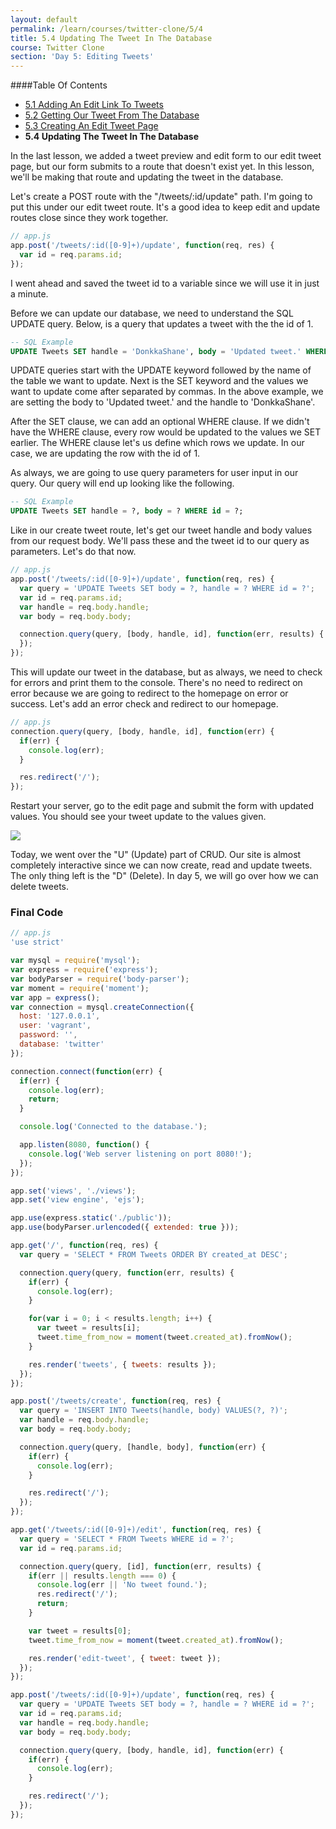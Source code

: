 ```yaml
---
layout: default
permalink: /learn/courses/twitter-clone/5/4
title: 5.4 Updating The Tweet In The Database
course: Twitter Clone
section: 'Day 5: Editing Tweets'
---
```


####Table Of Contents

- [5.1 Adding An Edit Link To Tweets](/learn/courses/twitter-clone/5/1)
- [5.2 Getting Our Tweet From The Database](/learn/courses/twitter-clone/5/2)
- [5.3 Creating An Edit Tweet Page](/learn/courses/twitter-clone/5/3)
- **5.4 Updating The Tweet In The Database**

In the last lesson, we added a tweet preview and edit form to our edit tweet page, but our form submits to a route that doesn't exist yet.  In this lesson, we'll be making that route and updating the tweet in the database.

Let's create a POST route with the "/tweets/:id/update" path.  I'm going to put this under our edit tweet route.  It's a good idea to keep edit and update routes close since they work together.

```javascript
// app.js
app.post('/tweets/:id([0-9]+)/update', function(req, res) {
  var id = req.params.id;
});
```

I went ahead and saved the tweet id to a variable since we will use it in just a minute.

Before we can update our database, we need to understand the SQL UPDATE query.  Below, is a query that updates a tweet with the the id of 1.

```sql
-- SQL Example
UPDATE Tweets SET handle = 'DonkkaShane', body = 'Updated tweet.' WHERE id = 1;
```

UPDATE queries start with the UPDATE keyword followed by the name of the table we want to update.  Next is the SET keyword and the values we want to update come after separated by commas.  In the above example, we are setting the body to 'Updated tweet.' and the handle to 'DonkkaShane'.

After the SET clause, we can add an optional WHERE clause.  If we didn't have the WHERE clause, every row would be updated to the values we SET earlier.  The WHERE clause let's us define which rows we update.  In our case, we are updating the row with the id of 1.

As always, we are going to use query parameters for user input in our query.  Our query will end up looking like the following.

```sql
-- SQL Example
UPDATE Tweets SET handle = ?, body = ? WHERE id = ?;
```

Like in our create tweet route, let's get our tweet handle and body values from our request body.  We'll pass these and the tweet id to our query as parameters.  Let's do that now.

```javascript
// app.js
app.post('/tweets/:id([0-9]+)/update', function(req, res) {
  var query = 'UPDATE Tweets SET body = ?, handle = ? WHERE id = ?';
  var id = req.params.id;
  var handle = req.body.handle;
  var body = req.body.body;

  connection.query(query, [body, handle, id], function(err, results) {
  });
});
```

This will update our tweet in the database, but as always, we need to check for errors and print them to the console.  There's no need to redirect on error because we are going to redirect to the homepage on error or success.  Let's add an error check and redirect to our homepage.

```javascript
// app.js
connection.query(query, [body, handle, id], function(err) {
  if(err) {
    console.log(err);
  }

  res.redirect('/');
});
```

Restart your server, go to the edit page and submit the form with updated values.  You should see your tweet update to the values given.

![](https://s3.amazonaws.com/spark-school/courses/twitter-clone/5/5-4-updated-tweet-in-feed.png)

Today, we went over the "U" (Update) part of CRUD.  Our site is almost completely interactive since we can now create, read and update tweets.  The only thing left is the "D" (Delete).  In day 5, we will go over how we can delete tweets.

### Final Code

```javascript
// app.js
'use strict'

var mysql = require('mysql');
var express = require('express');
var bodyParser = require('body-parser');
var moment = require('moment');
var app = express();
var connection = mysql.createConnection({
  host: '127.0.0.1',
  user: 'vagrant',
  password: '',
  database: 'twitter'
});

connection.connect(function(err) {
  if(err) {
    console.log(err);
    return;
  }

  console.log('Connected to the database.');

  app.listen(8080, function() {
    console.log('Web server listening on port 8080!');
  });
});

app.set('views', './views');
app.set('view engine', 'ejs');

app.use(express.static('./public'));
app.use(bodyParser.urlencoded({ extended: true }));

app.get('/', function(req, res) {
  var query = 'SELECT * FROM Tweets ORDER BY created_at DESC';

  connection.query(query, function(err, results) {
    if(err) {
      console.log(err);
    }

    for(var i = 0; i < results.length; i++) {
      var tweet = results[i];
      tweet.time_from_now = moment(tweet.created_at).fromNow();
    }

    res.render('tweets', { tweets: results });
  });
});

app.post('/tweets/create', function(req, res) {
  var query = 'INSERT INTO Tweets(handle, body) VALUES(?, ?)';
  var handle = req.body.handle;
  var body = req.body.body;

  connection.query(query, [handle, body], function(err) {
    if(err) {
      console.log(err);
    }

    res.redirect('/');
  });
});

app.get('/tweets/:id([0-9]+)/edit', function(req, res) {
  var query = 'SELECT * FROM Tweets WHERE id = ?';
  var id = req.params.id;

  connection.query(query, [id], function(err, results) {
    if(err || results.length === 0) {
      console.log(err || 'No tweet found.');
      res.redirect('/');
      return;
    }

    var tweet = results[0];
    tweet.time_from_now = moment(tweet.created_at).fromNow();

    res.render('edit-tweet', { tweet: tweet });
  });
});

app.post('/tweets/:id([0-9]+)/update', function(req, res) {
  var query = 'UPDATE Tweets SET body = ?, handle = ? WHERE id = ?';
  var id = req.params.id;
  var handle = req.body.handle;
  var body = req.body.body;

  connection.query(query, [body, handle, id], function(err) {
    if(err) {
      console.log(err);
    }

    res.redirect('/');
  });
});
```
